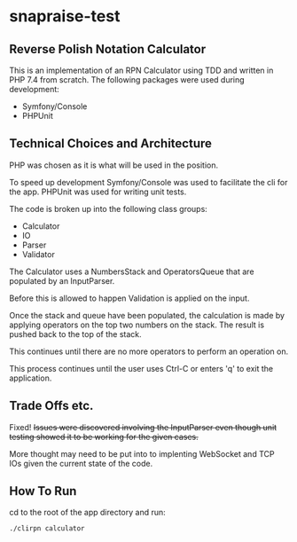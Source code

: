 # snapraise-test

## Reverse Polish Notation Calculator

This is an implementation of an RPN Calculator using TDD and written in PHP 7.4 from scratch. The following packages were used during development:

- Symfony/Console
- PHPUnit

## Technical Choices and Architecture
PHP was chosen as it is what will be used in the position.

To speed up development Symfony/Console was used to facilitate the cli for the app.
PHPUnit was used for writing unit tests.

The code is broken up into the following class groups:

- Calculator
- IO
- Parser
- Validator

The Calculator uses a NumbersStack and OperatorsQueue that are populated by an InputParser.

Before this is allowed to happen Validation is applied on the input.

Once the stack and queue have been populated, the calculation is made by applying operators on the top two numbers on the stack.
The result is pushed back to the top of the stack.

This continues until there are no more operators to perform an operation on.

This process continues until the user uses Ctrl-C or enters 'q' to exit the application.

## Trade Offs etc.

Fixed! <strike>Issues were discovered involving the InputParser even though unit testing showed it to be working for the given cases.</strike>

More thought may need to be put into to implenting WebSocket and TCP IOs given the current state of the code.

## How To Run

cd to the root of the app directory and run:

```
./clirpn calculator
```
